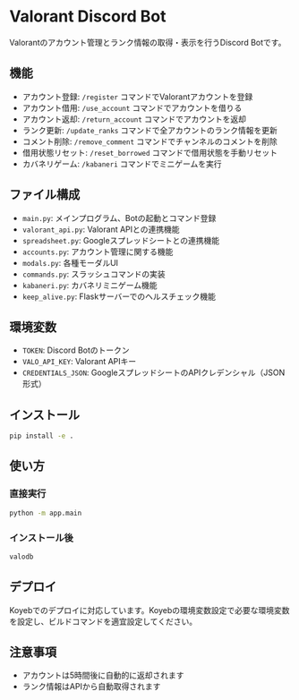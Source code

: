 # Valorant Discord Bot

Valorantのアカウント管理とランク情報の取得・表示を行うDiscord Botです。

## 機能

- アカウント登録: `/register` コマンドでValorantアカウントを登録
- アカウント借用: `/use_account` コマンドでアカウントを借りる
- アカウント返却: `/return_account` コマンドでアカウントを返却
- ランク更新: `/update_ranks` コマンドで全アカウントのランク情報を更新
- コメント削除: `/remove_comment` コマンドでチャンネルのコメントを削除
- 借用状態リセット: `/reset_borrowed` コマンドで借用状態を手動リセット
- カバネリゲーム: `/kabaneri` コマンドでミニゲームを実行

## ファイル構成

- `main.py`: メインプログラム、Botの起動とコマンド登録
- `valorant_api.py`: Valorant APIとの連携機能
- `spreadsheet.py`: Googleスプレッドシートとの連携機能
- `accounts.py`: アカウント管理に関する機能
- `modals.py`: 各種モーダルUI
- `commands.py`: スラッシュコマンドの実装
- `kabaneri.py`: カバネリミニゲーム機能
- `keep_alive.py`: Flaskサーバーでのヘルスチェック機能

## 環境変数

- `TOKEN`: Discord Botのトークン
- `VALO_API_KEY`: Valorant APIキー
- `CREDENTIALS_JSON`: GoogleスプレッドシートのAPIクレデンシャル（JSON形式）

## インストール

```bash
pip install -e .
```

## 使い方

### 直接実行

```bash
python -m app.main
```

### インストール後

```bash
valodb
```

## デプロイ

Koyebでのデプロイに対応しています。Koyebの環境変数設定で必要な環境変数を設定し、ビルドコマンドを適宜設定してください。

## 注意事項

- アカウントは5時間後に自動的に返却されます
- ランク情報はAPIから自動取得されます 